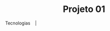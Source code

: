 <h1 align="center"> Projeto 01 </h1>

<p align="center>
<a href="#-tecnologias">Tecnologias</a>&nbsp;&nbsp;&nbsp; | &nbsp;&nbsp;&nbsp;





